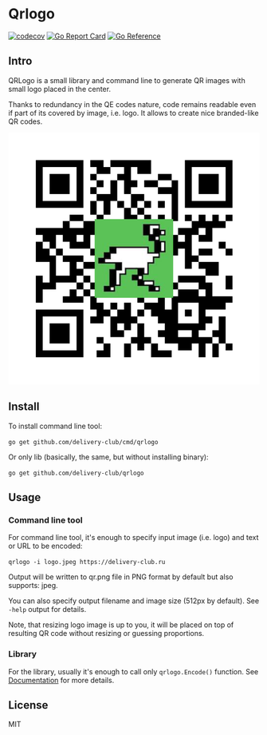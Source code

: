 # Qrlogo

[![codecov](https://codecov.io/gh/delivery-club/qrlogo/branch/master/graph/badge.svg)](https://codecov.io/gh/delivery-club/qrlogo)
[![Go Report Card](https://goreportcard.com/badge/github.com/delivery-club/qrlogo)](https://goreportcard.com/report/github.com/delivery-club/qrlogo)
[![Go Reference](https://pkg.go.dev/badge/github.com/delivery-club/qrlogo.svg)](https://pkg.go.dev/github.com/delivery-club/qrlogo)

## Intro

QRLogo is a small library and command line to generate QR images with small logo placed in the center.

Thanks to redundancy in the QE codes nature, code remains readable even if part of its covered by image, i.e. logo. It
allows to create nice branded-like QR codes.

![Demo](assets/qr.png)

## Install

To install command line tool:

```go get github.com/delivery-club/cmd/qrlogo```

Or only lib (basically, the same, but without installing binary):

```go get github.com/delivery-club/qrlogo```

## Usage

### Command line tool

For command line tool, it's enough to specify input image (i.e. logo) and text or URL to be encoded:

```qrlogo -i logo.jpeg https://delivery-club.ru```

Output will be written to qr.png file in PNG format by default but also supports: jpeg.

You can also specify output filename and image size (512px by default). See `-help` output for details.

Note, that resizing logo image is up to you, it will be placed on top of resulting QR code without resizing or guessing
proportions.

### Library

For the library, usually it's enough to call only `qrlogo.Encode()` function.
See [Documentation](https://godoc.org/github.com/delivery-club/qrlog) for more details.

## License

MIT

